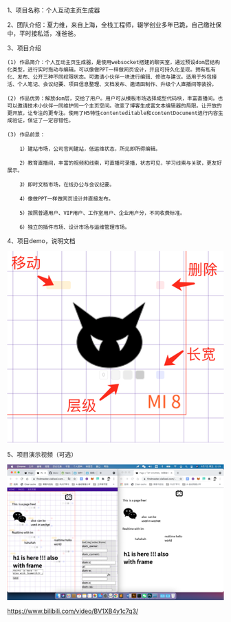 1、项目名称：个人互动主页生成器

2、团队介绍：夏力维，来自上海，全栈工程师，辍学创业多年已跪，自己缴社保中，平时接私活，准爸爸。

3、项目介绍

    (1) 作品简介：个人互动主页生成器，是使用websocket搭建的聊天室，通过预设dom层结构化类型，进行实时拖动与编辑。可以像做PPT一样做网页设计，并且可持久化呈现。拥有私有化、发布、公开三种不同权限状态。可邀请小伙伴一块进行编辑、修改与建议。适用于外包接活、个人笔记、会议纪要、项目信息整理、文档发布、邀请函制作、升级个人直播间等装扮。

    (2) 作品优势：解放dom层，交给了用户。用户可从模板市场选择成型代码块，丰富直播间。也可以邀请技术小伙伴一同维护同一个主页空间。改变了博客生成富文本编辑器的局限。让开放的更开放，让专注的更专注。使用了H5特性contenteditable和contentDocument进行内容生成验证，保证了一定容错性。

    (3) 作品前景：

        1）建站市场，公司官网建站，低运维状态，所见即所得编辑。

        2）教育直播间，丰富的视频和线索，可直播可录播，状态可见，学习线索与关联，更友好展示。

        3）即时文档市场，在线办公与会议纪要。

        4）像做PPT一样做网页设计并直接发布。

        5）按照普通用户、VIP用户、工作室用户、企业用户分，不同收费标准。

        6）独立的插件市场、设计市场与运维管理市场。

4、项目demo，说明文档

![avatar](move.png)

5、项目演示视频（可选）

![avatar](demo.png)

<https://www.bilibili.com/video/BV1XB4y1c7q3/>